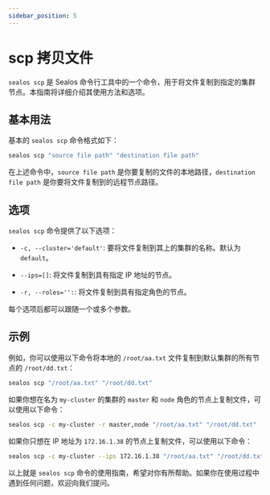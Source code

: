 ```yaml
---
sidebar_position: 5
---
```


# scp 拷贝文件

`sealos scp` 是 Sealos 命令行工具中的一个命令，用于将文件复制到指定的集群节点。本指南将详细介绍其使用方法和选项。

## 基本用法

基本的 `sealos scp` 命令格式如下：

```bash
sealos scp "source file path" "destination file path"
```

在上述命令中，`source file path` 是你要复制的文件的本地路径，`destination file path` 是你要将文件复制到的远程节点路径。

## 选项

`sealos scp` 命令提供了以下选项：

- `-c, --cluster='default'`: 要将文件复制到其上的集群的名称。默认为 `default`。

- `--ips=[]`: 将文件复制到具有指定 IP 地址的节点。

- `-r, --roles='':`: 将文件复制到具有指定角色的节点。

每个选项后都可以跟随一个或多个参数。

## 示例

例如，你可以使用以下命令将本地的 `/root/aa.txt` 文件复制到默认集群的所有节点的 `/root/dd.txt`：

```bash
sealos scp "/root/aa.txt" "/root/dd.txt"
```

如果你想在名为 `my-cluster` 的集群的 `master` 和 `node` 角色的节点上复制文件，可以使用以下命令：

```bash
sealos scp -c my-cluster -r master,node "/root/aa.txt" "/root/dd.txt"
```

如果你只想在 IP 地址为 `172.16.1.38` 的节点上复制文件，可以使用以下命令：

```bash
sealos scp -c my-cluster --ips 172.16.1.38 "/root/aa.txt" "/root/dd.txt"
```

以上就是 `sealos scp` 命令的使用指南，希望对你有所帮助。如果你在使用过程中遇到任何问题，欢迎向我们提问。
